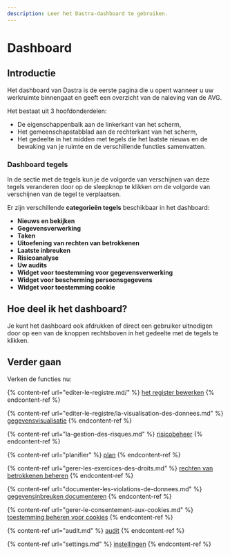 ```yaml
---
description: Leer het Dastra-dashboard te gebruiken.
---
```


# Dashboard

## Introductie

Het dashboard van Dastra is de eerste pagina die u opent wanneer u uw werkruimte binnengaat en geeft een overzicht van de naleving van de AVG.

Het bestaat uit 3 hoofdonderdelen:

* De eigenschappenbalk aan de linkerkant van het scherm,
* Het gemeenschapstabblad aan de rechterkant van het scherm,
* Het gedeelte in het midden met tegels die het laatste nieuws en de bewaking van je ruimte en de verschillende functies samenvatten.

### Dashboard tegels

In de sectie met de tegels kun je de volgorde van verschijnen van deze tegels veranderen door op de sleepknop te klikken om de volgorde van verschijnen van de tegel te verplaatsen.

Er zijn verschillende **categorieën tegels** beschikbaar in het dashboard:

* **Nieuws en bekijken**
* **Gegevensverwerking**&#x20;
* **Taken**
* **Uitoefening van rechten van betrokkenen** 
* **Laatste inbreuken**
* **Risicoanalyse**
* **Uw audits**
* **Widget voor toestemming voor gegevensverwerking** 
* **Widget voor bescherming persoonsgegevens** 
* **Widget voor toestemming cookie**

## Hoe deel ik het dashboard?

Je kunt het dashboard ook afdrukken of direct een gebruiker uitnodigen door op een van de knoppen rechtsboven in het gedeelte met de tegels te klikken.

## Verder gaan

Verken de functies nu:

{% content-ref url="editer-le-registre.md/" %}
[het register bewerken](editer-le-registre.md)
{% endcontent-ref %}

{% content-ref url="editer-le-registre/la-visualisation-des-donnees.md" %}
[gegevensvisualisatie](editer-le-registre/la-visualisation-des-donnees.md)
{% endcontent-ref %}

{% content-ref url="la-gestion-des-risques.md" %}
[risicobeheer](la-gestion-des-risques.md)
{% endcontent-ref %}

{% content-ref url="planifier" %}
[plan](planifier/)
{% endcontent-ref %}

{% content-ref url="gerer-les-exercices-des-droits.md" %}
[rechten van betrokkenen beheren](gerer-les-exercices-des-droits.md)
{% endcontent-ref %}

{% content-ref url="documenter-les-violations-de-donnees.md" %}
[gegevensinbreuken documenteren](documenter-les-violations-de-donnees.md)
{% endcontent-ref %}

{% content-ref url="gerer-le-consentement-aux-cookies.md" %}
[toestemming beheren voor cookies](gerer-le-consentement-aux-cookies.md)
{% endcontent-ref %}

{% content-ref url="audit.md" %}
[audit](audit.md)
{% endcontent-ref %}

{% content-ref url="settings.md" %}
[instellingen](settings.md)
{% endcontent-ref %}